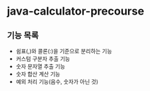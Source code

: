 # java-calculator-precourse

## 기능 목록
- 쉼표(,)와 콜론(:)을 기준으로 분리하는 기능
- 커스텀 구분자 추출 기능
- 숫자 문자열 추출 기능
- 숫자 합산 계산 기능
- 예외 처리 기능(음수, 숫자가 아닌 것)

